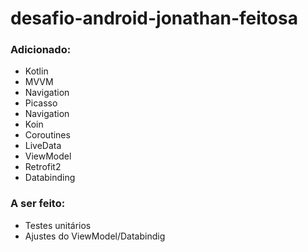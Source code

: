 # desafio-android-jonathan-feitosa


### Adicionado:

- Kotlin
- MVVM
- Navigation
- Picasso
- Navigation
- Koin
- Coroutines
- LiveData
- ViewModel
- Retrofit2
- Databinding

### A ser feito:
- Testes unitários
- Ajustes do ViewModel/Databindig
